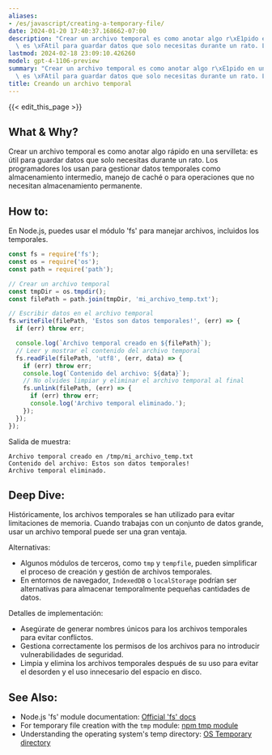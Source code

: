 ```yaml
---
aliases:
- /es/javascript/creating-a-temporary-file/
date: 2024-01-20 17:40:37.168662-07:00
description: "Crear un archivo temporal es como anotar algo r\xE1pido en una servilleta:\
  \ es \xFAtil para guardar datos que solo necesitas durante un rato. Los programadores\u2026"
lastmod: 2024-02-18 23:09:10.426260
model: gpt-4-1106-preview
summary: "Crear un archivo temporal es como anotar algo r\xE1pido en una servilleta:\
  \ es \xFAtil para guardar datos que solo necesitas durante un rato. Los programadores\u2026"
title: Creando un archivo temporal
---
```


{{< edit_this_page >}}

## What & Why?
Crear un archivo temporal es como anotar algo rápido en una servilleta: es útil para guardar datos que solo necesitas durante un rato. Los programadores los usan para gestionar datos temporales como almacenamiento intermedio, manejo de caché o para operaciones que no necesitan almacenamiento permanente.

## How to:

En Node.js, puedes usar el módulo 'fs' para manejar archivos, incluidos los temporales.

```javascript
const fs = require('fs');
const os = require('os');
const path = require('path');

// Crear un archivo temporal
const tmpDir = os.tmpdir();
const filePath = path.join(tmpDir, 'mi_archivo_temp.txt');

// Escribir datos en el archivo temporal
fs.writeFile(filePath, 'Estos son datos temporales!', (err) => {
  if (err) throw err;

  console.log(`Archivo temporal creado en ${filePath}`);
  // Leer y mostrar el contenido del archivo temporal
  fs.readFile(filePath, 'utf8', (err, data) => {
    if (err) throw err;
    console.log(`Contenido del archivo: ${data}`);
    // No olvides limpiar y eliminar el archivo temporal al final
    fs.unlink(filePath, (err) => {
      if (err) throw err;
      console.log('Archivo temporal eliminado.');
    });
  });
});
```

Salida de muestra:
```
Archivo temporal creado en /tmp/mi_archivo_temp.txt
Contenido del archivo: Estos son datos temporales!
Archivo temporal eliminado.
```

## Deep Dive:

Históricamente, los archivos temporales se han utilizado para evitar limitaciones de memoria. Cuando trabajas con un conjunto de datos grande, usar un archivo temporal puede ser una gran ventaja. 

Alternativas:
- Algunos módulos de terceros, como `tmp` y `tempfile`, pueden simplificar el proceso de creación y gestión de archivos temporales.
- En entornos de navegador, `IndexedDB` o `localStorage` podrían ser alternativas para almacenar temporalmente pequeñas cantidades de datos.

Detalles de implementación:
- Asegúrate de generar nombres únicos para los archivos temporales para evitar conflictos.
- Gestiona correctamente los permisos de los archivos para no introducir vulnerabilidades de seguridad.
- Limpia y elimina los archivos temporales después de su uso para evitar el desorden y el uso innecesario del espacio en disco.

## See Also:

- Node.js 'fs' module documentation: [Official 'fs' docs](https://nodejs.org/api/fs.html)
- For temporary file creation with the `tmp` module: [npm tmp module](https://www.npmjs.com/package/tmp)
- Understanding the operating system's temp directory: [OS Temporary directory](https://nodejs.org/api/os.html#ostmpdir)
